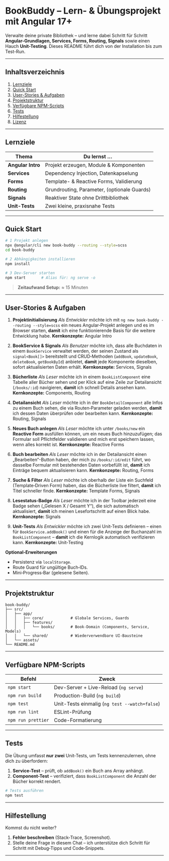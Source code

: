 # BookBuddy – Lern- & Übungsprojekt mit Angular 17+

Verwalte deine private Bibliothek – und lerne dabei Schritt für Schritt **Angular-Grundlagen, Services, Forms, Routing, Signals** sowie einen Hauch **Unit-Testing**.
Dieses README führt dich von der Installation bis zum Test-Run.

---

## Inhaltsverzeichnis

1. [Lernziele](#lernziele)
2. [Quick Start](#quick-start)
3. [User-Stories & Aufgaben](#user-stories--aufgaben)
4. [Projektstruktur](#projektstruktur)
5. [Verfügbare NPM-Scripts](#verfügbare-npm-scripts)
6. [Tests](#tests)
7. [Hilfestellung](#hilfestellung)
8. [Lizenz](#lizenz)

---

## Lernziele

| Thema             | Du lernst …                                 |
| ----------------- | ------------------------------------------- |
| **Angular Intro** | Projekt erzeugen, Module & Komponenten      |
| **Services**      | Dependency Injection, Datenkapselung        |
| **Forms**         | Template- & Reactive Forms, Validierung     |
| **Routing**       | Grundrouting, Parameter, (optionale Guards) |
| **Signals**       | Reaktiver State ohne Drittbibliothek        |
| **Unit-Tests**    | Zwei kleine, praxisnahe Tests               |

---

## Quick Start

```bash
# 1 Projekt anlegen
npx @angular/cli new book-buddy --routing --style=scss
cd book-buddy

# 2 Abhängigkeiten installieren
npm install

# 3 Dev-Server starten
npm start       # Alias für: ng serve -o
```

> **Zeitaufwand Setup:** ≈ 15 Minuten

---

## User-Stories & Aufgaben

1. **Projektinitialisierung**
   *Als Entwickler* möchte ich mit `ng new book-buddy --routing --style=scss` ein neues Angular‑Projekt anlegen und es im Browser starten, **damit** ich eine funktionierende Basis für die weitere Entwicklung habe.
   **Kernkonzepte:** Angular Intro

2. **BookService & Signals**
   *Als Benutzer* möchte ich, dass alle Buchdaten in einem `BookService` verwaltet werden, der seinen Zustand als `signal<Book[]>` bereitstellt und CRUD‑Methoden (`addBook`, `updateBook`, `deleteBook`, `getBookById`) anbietet, **damit** jede Komponente dieselben, sofort aktualisierten Daten erhält.
   **Kernkonzepte:** Services, Signals

3. **Bücherliste**
   *Als Leser* möchte ich in einem `BookListComponent` eine Tabelle aller Bücher sehen und per Klick auf eine Zeile zur Detailansicht (`/books/:id`) navigieren, **damit** ich schnell Details ansehen kann.
   **Kernkonzepte:** Components, Routing

4. **Detailansicht**
   *Als Leser* möchte ich in der `BookDetailComponent` alle Infos zu einem Buch sehen, die via Routen‑Parameter geladen werden, **damit** ich dessen Daten überprüfen oder bearbeiten kann.
   **Kernkonzepte:** Routing, Signals

5. **Neues Buch anlegen**
   *Als Leser* möchte ich unter `/books/new` ein **Reactive Form** ausfüllen können, um ein neues Buch hinzuzufügen; das Formular soll Pflichtfelder validieren und mich erst speichern lassen, wenn alles korrekt ist.
   **Kernkonzepte:** Reactive Forms

6. **Buch bearbeiten**
   *Als Leser* möchte ich in der Detailansicht einen „Bearbeiten“-Button haben, der mich zu `/books/:id/edit` führt, wo dasselbe Formular mit bestehenden Daten vorbefüllt ist, **damit** ich Einträge bequem aktualisieren kann.
   **Kernkonzepte:** Routing, Forms

7. **Suche & Filter**
   *Als Leser* möchte ich oberhalb der Liste ein Suchfeld (Template‑Driven Form) haben, das die Bücherliste live filtert, **damit** ich Titel schneller finde.
   **Kernkonzepte:** Template Forms, Signals

8. **Lesestatus‑Badge**
   *Als Leser* möchte ich in der Toolbar jederzeit eine Badge sehen („Gelesen X / Gesamt Y“), die sich automatisch aktualisiert, **damit** ich meinen Lesefortschritt auf einen Blick habe.
   **Kernkonzepte:** Signals

9. **Unit‑Tests**
   *Als Entwickler* möchte ich zwei Unit‑Tests definieren – einen für `BookService.addBook()` und einen für die Anzeige der Buchanzahl im `BookListComponent` – **damit** ich die Kernlogik automatisch verifizieren kann.
   **Kernkonzepte:** Unit‑Testing

**Optional‑Erweiterungen**

* Persistenz via `localStorage`.
* Route Guard für ungültige Buch‑IDs.
* Mini‑Progress‑Bar (gelesene Seiten).

---

## Projektstruktur

```
book-buddy/
├── src/
│   ├── app/
│   │   ├── core/            # Globale Services, Guards
│   │   ├── features/
│   │   │   └── books/       # Book-Domain (Components, Service, Models)
│   │   └── shared/          # Wiederverwendbare UI-Bausteine
│   └── assets/
└── README.md
```

---

## Verfügbare NPM-Scripts

| Befehl             | Zweck                                         |
| ------------------ | --------------------------------------------- |
| `npm start`        | Dev-Server + Live-Reload (`ng serve`)         |
| `npm run build`    | Production-Build (`ng build`)                 |
| `npm test`         | Unit-Tests einmalig (`ng test --watch=false`) |
| `npm run lint`     | ESLint-Prüfung                                |
| `npm run prettier` | Code-Formatierung                             |

---

## Tests

Die Übung umfasst **nur zwei** Unit‑Tests, um Tests kennenzulernen, ohne dich zu überfordern:

1. **Service-Test** – prüft, ob `addBook()` ein Buch ans Array anhängt.
2. **Component-Test** – verifiziert, dass `BookListComponent` die Anzahl der Bücher korrekt rendert.

```bash
# Tests ausführen
npm test
```

---

## Hilfestellung

Kommst du nicht weiter?

1. **Fehler beschreiben** (Stack‑Trace, Screenshot).
2. Stelle deine Frage in diesem Chat – ich unterstütze dich Schritt für Schritt mit Debug‑Tipps und Code‑Snippets.

---

